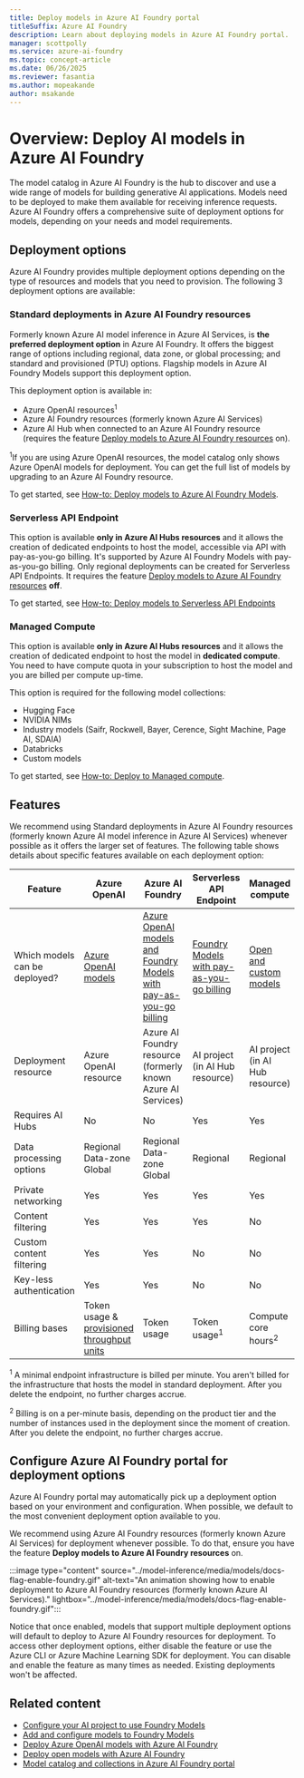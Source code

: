 ```yaml
---
title: Deploy models in Azure AI Foundry portal
titleSuffix: Azure AI Foundry
description: Learn about deploying models in Azure AI Foundry portal.
manager: scottpolly
ms.service: azure-ai-foundry
ms.topic: concept-article
ms.date: 06/26/2025
ms.reviewer: fasantia
ms.author: mopeakande
author: msakande
---
```


# Overview: Deploy AI models in Azure AI Foundry

The model catalog in Azure AI Foundry is the hub to discover and use a wide range of models for building generative AI applications. Models need to be deployed to make them available for receiving inference requests. Azure AI Foundry offers a comprehensive suite of deployment options for models, depending on your needs and model requirements.

## Deployment options

Azure AI Foundry provides multiple deployment options depending on the type of resources and models that you need to provision. The following 3 deployment options are available:

### Standard deployments in Azure AI Foundry resources

Formerly known Azure AI model inference in Azure AI Services, is **the preferred deployment option** in Azure AI Foundry. It offers the biggest range of options including regional, data zone, or global processing; and standard and provisioned (PTU) options. Flagship models in Azure AI Foundry Models support this deployment option.

This deployment option is available in:

* Azure OpenAI resources<sup>1</sup>
* Azure AI Foundry resources (formerly known Azure AI Services)
* Azure AI Hub when connected to an Azure AI Foundry resource (requires the feature [Deploy models to Azure AI Foundry resources](#configure-azure-ai-foundry-portal-for-deployment-options) on).

<sup>1</sup>If you are using Azure OpenAI resources, the model catalog only shows Azure OpenAI models for deployment. You can get the full list of models by upgrading to an Azure AI Foundry resource.

To get started, see [How-to: Deploy models to Azure AI Foundry Models](../model-inference/how-to/create-model-deployments.md).

### Serverless API Endpoint

This option is available **only in Azure AI Hubs resources** and it allows the creation of dedicated endpoints to host the model, accessible via API with pay-as-you-go billing. It's supported by Azure AI Foundry Models with pay-as-you-go billing. Only regional deployments can be created for Serverless API Endpoints. It requires the feature [Deploy models to Azure AI Foundry resources](#configure-azure-ai-foundry-portal-for-deployment-options) **off**.

To get started, see [How-to: Deploy models to Serverless API Endpoints](../model-inference/how-to/create-model-deployments.md)

### Managed Compute

This option is available **only in Azure AI Hubs resources** and it allows the creation of dedicated endpoint to host the model in **dedicated compute**. You need to have compute quota in your subscription to host the model and you are billed per compute up-time. 

This option is required for the following model collections:

* Hugging Face
* NVIDIA NIMs
* Industry models (Saifr, Rockwell, Bayer, Cerence, Sight Machine, Page AI, SDAIA)
* Databricks
* Custom models

To get started, see [How-to: Deploy to Managed compute](../how-to/deploy-models-managed.md).

## Features

We recommend using Standard deployments in Azure AI Foundry resources (formerly known Azure AI model inference in Azure AI Services) whenever possible as it offers the larger set of features. The following table shows details about specific features available on each deployment option:

| Feature                       | Azure OpenAI | Azure AI Foundry | Serverless API Endpoint | Managed compute |
|-------------------------------|----------------------|-------------------|----------------|-----------------|
| Which models can be deployed? | [Azure OpenAI models](../../ai-services/openai/concepts/models.md)        | [Azure OpenAI models and Foundry Models with pay-as-you-go billing](../../ai-foundry/model-inference/concepts/models.md) | [Foundry Models with pay-as-you-go billing](../how-to/model-catalog-overview.md) | [Open and custom models](../how-to/model-catalog-overview.md#availability-of-models-for-deployment-as-managed-compute) |
| Deployment resource           | Azure OpenAI resource | Azure AI Foundry resource (formerly known Azure AI Services) | AI project (in AI Hub resource) | AI project (in AI Hub resource) |
| Requires AI Hubs              | No | No | Yes | Yes |
| Data processing options       | Regional <br /> Data-zone  <br /> Global | Regional <br /> Data-zone  <br /> Global | Regional | Regional |
| Private networking            | Yes | Yes | Yes | Yes |
| Content filtering             | Yes | Yes | Yes | No  |
| Custom content filtering      | Yes | Yes | No  | No  |
| Key-less authentication       | Yes | Yes | No  | No  |
| Billing bases                 | Token usage & [provisioned throughput units](../../ai-services/openai/concepts/provisioned-throughput.md)        | Token usage       | Token usage<sup>1</sup>      | Compute core hours<sup>2</sup> |

<sup>1</sup> A minimal endpoint infrastructure is billed per minute. You aren't billed for the infrastructure that hosts the model in standard deployment. After you delete the endpoint, no further charges accrue.

<sup>2</sup> Billing is on a per-minute basis, depending on the product tier and the number of instances used in the deployment since the moment of creation. After you delete the endpoint, no further charges accrue.

## Configure Azure AI Foundry portal for deployment options

Azure AI Foundry portal may automatically pick up a deployment option based on your environment and configuration. When possible, we default to the most convenient deployment option available to you.

We recommend using Azure AI Foundry resources (formerly known Azure AI Services) for deployment whenever possible. To do that, ensure you have the feature **Deploy models to Azure AI Foundry resources** on. 

:::image type="content" source="../model-inference/media/models/docs-flag-enable-foundry.gif" alt-text="An animation showing how to enable deployment to Azure AI Foundry resources (formerly known Azure AI Services)." lightbox="../model-inference/media/models/docs-flag-enable-foundry.gif":::

Notice that once enabled, models that support multiple deployment options will default to deploy to Azure AI Foundry resources for deployment. To access other deployment options, either disable the feature or use the Azure CLI or Azure Machine Learning SDK for deployment. You can disable and enable the feature as many times as needed. Existing deployments won't be affected.

## Related content

* [Configure your AI project to use Foundry Models](../../ai-foundry/model-inference/how-to/quickstart-ai-project.md)
* [Add and configure models to Foundry Models](../model-inference/how-to/create-model-deployments.md)
* [Deploy Azure OpenAI models with Azure AI Foundry](../how-to/deploy-models-openai.md)
* [Deploy open models with Azure AI Foundry](../how-to/deploy-models-managed.md)
* [Model catalog and collections in Azure AI Foundry portal](../how-to/model-catalog-overview.md)
